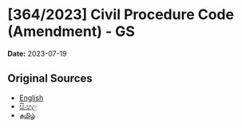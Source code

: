 # [364/2023] Civil Procedure Code (Amendment) - GS

**Date:** 2023-07-19

## Original Sources

- [English](https://documents.gov.lk/view/bills/2023/7/364-2023_E.pdf)
- [සිංහල](https://documents.gov.lk/view/bills/2023/7/364-2023_S.pdf)
- [தமிழ்](https://documents.gov.lk/view/bills/2023/7/364-2023_T.pdf)

